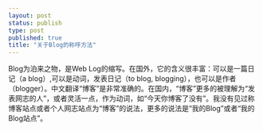 ```yaml
--- 
layout: post
status: publish
type: post
published: true
title: "关于Blog的称呼方法"
---
```

<p>Blog为泊来之物，是Web Log的缩写。在国外，它的含义很丰富：可以是一篇日记（a blog）,可以是动词，发表日记（to blog, blogging），也可以是作者（blogger）。中文翻译&#8220;博客&#8221;是非常准确的。在国内，&#8220;博客&#8221;更多的被理解为&#8220;发表网志的人&#8221;，或者灵活一点，作为动词，如&#8220;今天你博客了没有&#8221;。我没有见过称博客站点或者个人网志站点为&#8220;博客&#8221;的说法，更多的说法是&#8220;我的Blog&#8221;或者&#8220;我的Blog站点&#8221;。</p>

